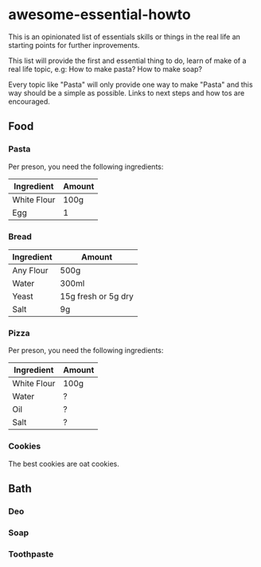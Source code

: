# awesome-essential-howto
This is an opinionated list of essentials skills or things in the real life an starting points for further inprovements.

This list will provide the first and essential thing to do, learn of make of a real life topic, e.g: How to make pasta? How to make soap?

Every topic like "Pasta" will only provide one way to make "Pasta" and this way should be a simple as possible. Links to next steps and how tos are encouraged.


## Food

### Pasta

Per preson, you need the following ingredients:


| Ingredient  | Amount |
| ----------- | ------ |
| White Flour |  100g  |
| Egg         |     1  |


### Bread

| Ingredient  | Amount              |
| ----------- | ------------------- |
| Any Flour   |  500g               |
| Water       |  300ml              |
| Yeast       | 15g fresh or 5g dry |
| Salt        | 9g                  | 


### Pizza

Per preson, you need the following ingredients:

| Ingredient  | Amount |
| ----------- | ------ |
| White Flour |   100g |
| Water       |      ? |
| Oil         |      ? |
| Salt        |      ? |


### Cookies

The best cookies are oat cookies.  

## Bath

### Deo
### Soap
### Toothpaste


